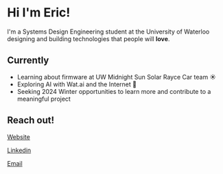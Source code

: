 # Hi I'm Eric!

I'm a Systems Design Engineering student at the University of Waterloo designing and building technologies that people will **love**.

## Currently

* Learning about firmware at UW Midnight Sun Solar Rayce Car team ☀️
* Exploring AI with Wat.ai and the Internet 🧠
* Seeking 2024 Winter opportunities to learn more and contribute to a meaningful project

## Reach out!

[Website](https://ericgao.framer.ai/)

[Linkedin](https://www.linkedin.com/in/ericygao/)

[Email](mailto:eric.gao1@uwaterloo.ca)
